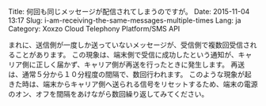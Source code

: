 Title: 何回も同じメッセージが配信されてしまうのですが。
Date: 2015-11-04 13:17
Slug: i-am-receiving-the-same-messages-multiple-times
Lang: ja
Category: Xoxzo Cloud Telephony Platform/SMS API

まれに、送信側が一度しか送っていないメッセージが、受信側で複数回受信されることがあります。 この現象は、端末側で受信に成功したという通知が、キャリア側に正しく届かず、キャリア側が再送を行ったときに発生します。 再送は、通常５分から１０分程度の間隔で、数回行われます。 このような現象が起きた時は、端末からキャリア側へ送られる信号をリセットするため、端末の電源のオン、オフを間隔をあけながら数回繰り返してみてください。